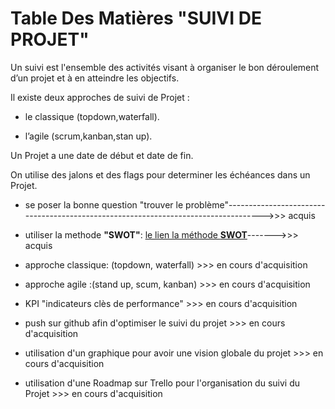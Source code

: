 Table Des Matières "SUIVI DE PROJET"
====================================




Un suivi est l'ensemble des activités visant à organiser le bon déroulement d’un projet et à en atteindre les objectifs. 

 
Il existe deux approches de suivi de Projet : 

- le classique (topdown,waterfall).

- l’agile (scrum,kanban,stan up).


Un Projet a une date de début et date de fin.


On utilise des jalons et des flags pour determiner les échéances dans un Projet.


- se poser la bonne question "trouver le problème"----------------------------------------------------------------------------------->>> acquis

- utiliser la methode **"SWOT"**: [le lien la méthode **SWOT**](https://fr.wikipedia.org/wiki/SWOT_(m%C3%A9thode_d%27analyse))------->>> acquis

- approche classique: (topdown, waterfall)											>>> en cours d'acquisition

- approche agile :(stand up, scum, kanban)											>>> en cours d'acquisition

- KPI "indicateurs clès de performance"												>>> en cours d'acquisition

- push sur github afin d'optimiser le suivi du projet										>>> en cours d'acquisition

- utilisation d'un graphique pour avoir une vision globale du projet								>>> en cours d'acquisition

- utilisation d'une Roadmap sur Trello pour l'organisation du suivi du Projet							>>> en cours d'acquisition
